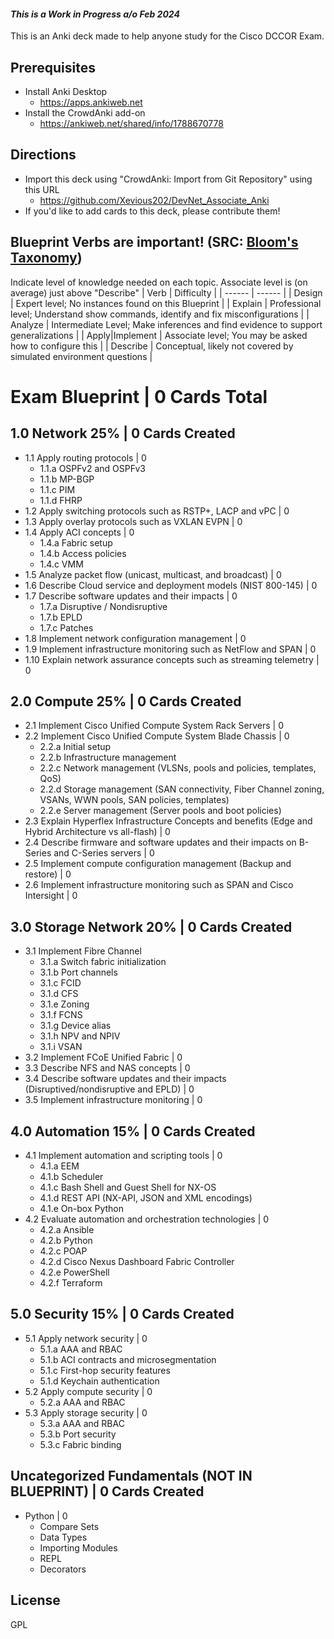 #### _This is a Work in Progress a/o Feb 2024_

This is an Anki deck made to help anyone study for the Cisco DCCOR Exam.

## Prerequisites
- Install Anki Desktop
  - https://apps.ankiweb.net
- Install the CrowdAnki add-on
  - https://ankiweb.net/shared/info/1788670778

## Directions
- Import this deck using "CrowdAnki: Import from Git Repository" using this URL
  - https://github.com/Xevious202/DevNet_Associate_Anki
- If you'd like to add cards to this deck, please contribute them!
## Blueprint Verbs are important! (SRC: [Bloom's Taxonomy])
Indicate level of knowledge needed on each topic. Associate level is (on average) just above "Describe"
| Verb | Difficulty |
| ------ | ------ |
| Design | Expert level; No instances found on this Blueprint |
| Explain | Professional level; Understand show commands, identify and fix misconfigurations |
| Analyze | Intermediate Level; Make inferences and find evidence to support generalizations |
| Apply|Implement | Associate level; You may be asked how to configure this |
| Describe | Conceptual, likely not covered by simulated environment questions |

# Exam Blueprint | 0 Cards Total
## 1.0 Network 25% | 0 Cards Created
- 1.1 Apply routing protocols | 0
  - 1.1.a OSPFv2 and OSPFv3
  - 1.1.b MP-BGP
  - 1.1.c PIM
  - 1.1.d FHRP
- 1.2 Apply switching protocols such as RSTP+, LACP and vPC | 0
- 1.3 Apply overlay protocols such as VXLAN EVPN | 0
- 1.4 Apply ACI concepts | 0
  - 1.4.a Fabric setup
  - 1.4.b Access policies
  - 1.4.c VMM
- 1.5 Analyze packet flow (unicast, multicast, and broadcast) | 0
- 1.6 Describe Cloud service and deployment models (NIST 800-145) | 0
- 1.7 Describe software updates and their impacts | 0
  - 1.7.a Disruptive / Nondisruptive
  - 1.7.b EPLD
  - 1.7.c Patches
- 1.8 Implement network configuration management | 0
- 1.9 Implement infrastructure monitoring such as NetFlow and SPAN | 0
- 1.10 Explain network assurance concepts such as streaming telemetry | 0

## 2.0 Compute 25% | 0 Cards Created
- 2.1 Implement Cisco Unified Compute System Rack Servers | 0
- 2.2 Implement Cisco Unified Compute System Blade Chassis | 0
  - 2.2.a Initial setup
  - 2.2.b Infrastructure management
  - 2.2.c Network management (VLSNs, pools and policies, templates, QoS)
  - 2.2.d Storage management (SAN connectivity, Fiber Channel zoning, VSANs, WWN pools, SAN policies, templates)
  - 2.2.e Server management (Server pools and boot policies)
- 2.3 Explain Hyperflex Infrastructure Concepts and benefits (Edge and Hybrid Architecture vs all-flash) | 0
- 2.4 Describe firmware and software updates and their impacts on B-Series and C-Series servers | 0
- 2.5 Implement compute configuration management (Backup and restore) | 0
- 2.6 Implement infrastructure monitoring such as SPAN and Cisco Intersight | 0

## 3.0 Storage Network 20% | 0 Cards Created
- 3.1 Implement Fibre Channel
  - 3.1.a Switch fabric initialization
  - 3.1.b Port channels
  - 3.1.c FCID
  - 3.1.d CFS
  - 3.1.e Zoning
  - 3.1.f FCNS
  - 3.1.g Device alias
  - 3.1.h NPV and NPIV
  - 3.1.i VSAN
- 3.2 Implement FCoE Unified Fabric | 0
- 3.3 Describe NFS and NAS concepts | 0
- 3.4 Describe software updates and their impacts (Disruptived/nondisruptive and EPLD) | 0
- 3.5 Implement infrastructure monitoring | 0

## 4.0 Automation 15% | 0 Cards Created
- 4.1 Implement automation and scripting tools | 0
  - 4.1.a EEM
  - 4.1.b Scheduler
  - 4.1.c Bash Shell and Guest Shell for NX-OS
  - 4.1.d REST API (NX-API, JSON and XML encodings)
  - 4.1.e On-box Python
- 4.2 Evaluate automation and orchestration technologies | 0
  - 4.2.a Ansible
  - 4.2.b Python
  - 4.2.c POAP
  - 4.2.d Cisco Nexus Dashboard Fabric Controller
  - 4.2.e PowerShell
  - 4.2.f Terraform

## 5.0 Security 15% | 0 Cards Created
- 5.1 Apply network security | 0
  - 5.1.a AAA and RBAC
  - 5.1.b ACI contracts and microsegmentation
  - 5.1.c First-hop security features
  - 5.1.d Keychain authentication
- 5.2 Apply compute security | 0
  - 5.2.a AAA and RBAC
- 5.3 Apply storage security | 0
  - 5.3.a AAA and RBAC
  - 5.3.b Port security
  - 5.3.c Fabric binding

## Uncategorized Fundamentals (NOT IN BLUEPRINT) | 0 Cards Created
- Python | 0
  - Compare Sets
  - Data Types
  - Importing Modules
  - REPL
  - Decorators


## License
GPL

[//]: # (These are reference links used in the body of this note and get stripped out when the markdown processor does its job. There is no need to format nicely because it shouldn't be seen. Thanks Dillinger.io and SO - http://stackoverflow.com/questions/4823468/store-comments-in-markdown-syntax)

  [Bloom's Taxonomy]: <https://www.astate.edu/dotAsset/11ca93f7-da45-4fe3-821b-b82a20cbc017.pdf>
